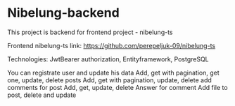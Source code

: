 # Nibelung-backend

This project is backend for frontend project - nibelung-ts

Frontend nibelung-ts link:
    https://github.com/perepeljuk-09/nibelung-ts

Technologies: 
    JwtBearer authorization,
    Entityframework,
    PostgreSQL

You can registrate user and update his data
    Add, get with pagination, get one, update, delete posts
    Add, get with pagination, update, delete add comments for post
    Add, get, update, delete Answer for comment
    Add file to post, delete and update
